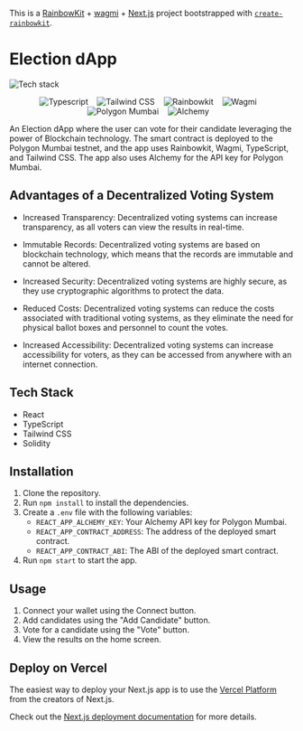 This is a [RainbowKit](https://rainbowkit.com) + [wagmi](https://wagmi.sh) + [Next.js](https://nextjs.org/) project bootstrapped with [`create-rainbowkit`](https://github.com/rainbow-me/rainbowkit/tree/main/packages/create-rainbowkit).

# Election dApp

![Tech stack](https://img.shields.io/badge/Tech%20Stack-React%20%7C%20TypeScript%20%7C%20Tailwind%20CSS%20%7C%20Solidity-blue)
<p align="center">
  <img src="https://img.shields.io/badge/Typescript-007ACC.svg?&style=for-the-badge&logo=typescript&logoColor=white" alt="Typescript" />&nbsp;&nbsp;&nbsp;
  <img src="https://img.shields.io/badge/Tailwind_CSS-38B2AC.svg?&style=for-the-badge&logo=tailwind-css&logoColor=white" alt="Tailwind CSS" />&nbsp;&nbsp;&nbsp;
  <img src="https://img.shields.io/badge/Rainbowkit-FF4154.svg?&style=for-the-badge&logo=rainbow&logoColor=white" alt="Rainbowkit" />&nbsp;&nbsp;&nbsp;
  <img src="https://img.shields.io/badge/Wagmi-414141.svg?&style=for-the-badge&logo=wagmi&logoColor=white" alt="Wagmi" />&nbsp;&nbsp;&nbsp;
  <img src="https://img.shields.io/badge/Polygon_Mumbai-8247E5.svg?&style=for-the-badge&logo=polygon&logoColor=white" alt="Polygon Mumbai" />&nbsp;&nbsp;&nbsp;
  <img src="https://img.shields.io/badge/Alchemy-5B4E9B.svg?&style=for-the-badge&logo=alchemy&logoColor=white" alt="Alchemy" />&nbsp;&nbsp;&nbsp;
</p>


An Election dApp where the user can vote for their candidate leveraging the power of Blockchain technology. The smart contract is deployed to the Polygon Mumbai testnet, and the app uses Rainbowkit, Wagmi, TypeScript, and Tailwind CSS. The app also uses Alchemy for the API key for Polygon Mumbai.

## Advantages of a Decentralized Voting System

- Increased Transparency: Decentralized voting systems can increase transparency, as all voters can view the results in real-time.

- Immutable Records: Decentralized voting systems are based on blockchain technology, which means that the records are immutable and cannot be altered.

- Increased Security: Decentralized voting systems are highly secure, as they use cryptographic algorithms to protect the data.

- Reduced Costs: Decentralized voting systems can reduce the costs associated with traditional voting systems, as they eliminate the need for physical ballot boxes and personnel to count the votes.

- Increased Accessibility: Decentralized voting systems can increase accessibility for voters, as they can be accessed from anywhere with an internet connection.

## Tech Stack

- React
- TypeScript
- Tailwind CSS
- Solidity

## Installation

1. Clone the repository.
2. Run `npm install` to install the dependencies.
3. Create a `.env` file with the following variables:
   - `REACT_APP_ALCHEMY_KEY`: Your Alchemy API key for Polygon Mumbai.
   - `REACT_APP_CONTRACT_ADDRESS`: The address of the deployed smart contract.
   - `REACT_APP_CONTRACT_ABI`: The ABI of the deployed smart contract.
4. Run `npm start` to start the app.

## Usage

1. Connect your wallet using the Connect button.
2. Add candidates using the "Add Candidate" button.
3. Vote for a candidate using the "Vote" button.
4. View the results on the home screen.



## Deploy on Vercel

The easiest way to deploy your Next.js app is to use the [Vercel Platform](https://vercel.com/new?utm_medium=default-template&filter=next.js&utm_source=create-next-app&utm_campaign=create-next-app-readme) from the creators of Next.js.

Check out the [Next.js deployment documentation](https://nextjs.org/docs/deployment) for more details.
